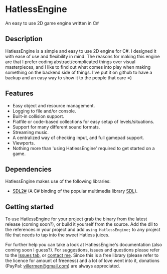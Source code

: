 # HatlessEngine
An easy to use 2D game engine written in C# 

## Description
HatlessEngine is a simple and easy to use 2D engine for C#.
I designed it with ease of use and flexibility in mind.
The reasons for making this engine are that I prefer coding abstract/complicated things over visual masterpieces, and I like to find out what comes into play when making something on the backend side of things.
I've put it on github to have a backup and an easy way to show it to the people that care =)

## Features
 - Easy object and resource management.
 - Logging to file and/or console.
 - Built-in collision support.
 - Flatfile or code-based collections for easy setup of levels/situations.
 - Support for many different sound formats.
 - Streaming music.
 - A centralized way of checking input, and full gamepad support.
 - Viewports.
 - Nothing more than 'using HatlessEngine' required to get started on a game.

## Dependencies
HatlessEngine makes use of the following libraries:
 - [SDL2#](https://github.com/flibitijibibo/SDL2-CS) (A C# binding of the popular multimedia library [SDL](https://www.libsdl.org/index.php)).

## Getting started
To use HatlessEngine for your project grab the binary from the latest release (coming soon?), or build it yourself from the source.
Add the dll to the references in your project and add `using HatlessEngine;` to any project file that needs to tap into the sweet Hatless juices.

For further help you can take a look at HatlessEngine's documentation (also coming soon I guess?).
For suggestions, issues and questions please refer to the [Issues tab](https://github.com/Villermen/HatlessEngine/issues?state=open), or [contact me](http://villermen.com/).
Since this is a free library (please refer to the licence for amount of freeness) and a lot of love went into it, donations (PayPal: villermen@gmail.com) are always appreciated.
